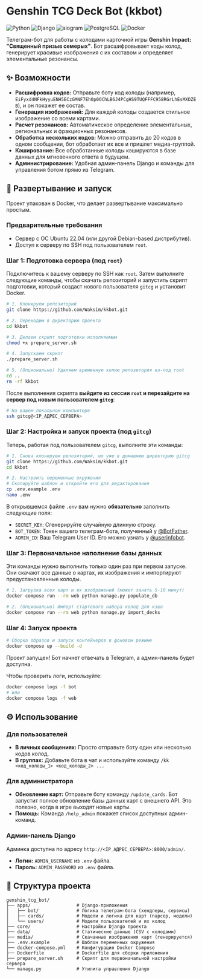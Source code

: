 
# Genshin TCG Deck Bot (kkbot)

![Python](https://img.shields.io/badge/Python-3.13-3776AB?logo=python)
![Django](https://img.shields.io/badge/Django-5.2-092E20?logo=django)
![aiogram](https://img.shields.io/badge/aiogram-3.10-2CA5E0?logo=telegram)
![PostgreSQL](https://img.shields.io/badge/PostgreSQL-16-336791?logo=postgresql)
![Docker](https://img.shields.io/badge/Docker-blue?logo=docker)

Телеграм-бот для работы с колодами карточной игры **Genshin Impact: "Священный призыв семерых"**. Бот расшифровывает коды колод, генерирует красивые изображения с их составом и определяет элементальные резонансы.

## ✨ Возможности

-   **Расшифровка кодов:** Отправьте боту код колоды (например, `EiFyxd4NFkHyyuENH5ECzGMNF7Eh0p0OChLB6J4PCgHS9TUQFFFC958RGrLhEsMXDZEB`), и он покажет ее состав.
-   **Генерация изображений:** Для каждой колоды создается стильное изображение со всеми картами.
-   **Расчет резонансов:** Автоматическое определение элементальных, региональных и фракционных резонансов.
-   **Обработка нескольких кодов:** Можно отправить до 20 кодов в одном сообщении, бот обработает их все и пришлет медиа-группой.
-   **Кэширование:** Все обработанные колоды кэшируются в базе данных для мгновенного ответа в будущем.
-   **Администрирование:** Удобная админ-панель Django и команды для управления ботом прямо из Telegram.

## 🚀 Развертывание и запуск

Проект упакован в Docker, что делает развертывание максимально простым.

### Предварительные требования
-   Сервер с ОС Ubuntu 22.04 (или другой Debian-based дистрибутив).
-   Доступ к серверу по SSH под пользователем `root`.

### Шаг 1: Подготовка сервера (под `root`)

Подключитесь к вашему серверу по SSH как `root`. Затем выполните следующие команды, чтобы скачать репозиторий и запустить скрипт подготовки, который создаст нового пользователя `gitcg` и установит Docker.

```bash
# 1. Клонируем репозиторий
git clone https://github.com/Waksim/kkbot.git

# 2. Переходим в директорию проекта
cd kkbot

# 3. Делаем скрипт подготовки исполняемым
chmod +x prepare_server.sh

# 4. Запускаем скрипт
./prepare_server.sh

# 5. (Опционально) Удаляем временную копию репозитория из-под root
cd ..
rm -rf kkbot
```
После выполнения скрипта **выйдите из сессии `root` и перезайдите на сервер под новым пользователем `gitcg`**:
```bash
# На вашем локальном компьютере
ssh gitcg@<IP_АДРЕС_СЕРВЕРА>
```

### Шаг 2: Настройка и запуск проекта (под `gitcg`)

Теперь, работая под пользователем `gitcg`, выполните эти команды:

```bash
# 1. Снова клонируем репозиторий, но уже в домашнюю директорию gitcg
git clone https://github.com/Waksim/kkbot.git
cd kkbot

# 2. Настроить переменные окружения
# Скопируйте шаблон и откройте его для редактирования
cp .env.example .env
nano .env
```

В открывшемся файле `.env` вам нужно **обязательно** заполнить следующие поля:
-   `SECRET_KEY`: Сгенерируйте случайную длинную строку.
-   `BOT_TOKEN`: Токен вашего телеграм-бота, полученный у [@BotFather](https://t.me/BotFather).
-   `ADMIN_ID`: Ваш Telegram User ID. Его можно узнать у [@userinfobot](https://t.me/userinfobot).

### Шаг 3: Первоначальное наполнение базы данных

Эти команды нужно выполнить только один раз при первом запуске. Они скачают все данные о картах, их изображения и импортируют предустановленные колоды.

```bash
# 1. Загрузка всех карт и их изображений (может занять 5-10 минут)
docker compose run --rm web python manage.py populate_db

# 2. (Опционально) Импорт стартового набора колод для кэша
docker compose run --rm web python manage.py import_decks
```

### Шаг 4: Запуск проекта

```bash
# Сборка образов и запуск контейнеров в фоновом режиме
docker compose up --build -d
```

Проект запущен! Бот начнет отвечать в Telegram, а админ-панель будет доступна.

Чтобы проверить логи, используйте:
```bash
docker compose logs -f bot
# или
docker compose logs -f web
```

## ⚙️ Использование

### Для пользователей
-   **В личных сообщениях:** Просто отправьте боту один или несколько кодов колод.
-   **В группах:** Добавьте бота в чат и используйте команду `/kk <код_колоды_1> <код_колоды_2> ...`

### Для администратора
-   **Обновление карт:** Отправьте боту команду `/update_cards`. Бот запустит полное обновление базы данных карт с внешнего API. Это полезно, когда в игре выходят новые карты.
-   **Помощь:** Команда `/help_admin` покажет список доступных админ-команд.

### Админ-панель Django
Админка доступна по адресу `http://<IP_АДРЕС_СЕРВЕРА>:8000/admin/`.
-   **Логин:** `ADMIN_USERNAME` из `.env` файла.
-   **Пароль:** `ADMIN_PASSWORD` из `.env` файла.

## 📁 Структура проекта
```
genshin_tcg_bot/
├── apps/                 # Django-приложения
│   ├── bot/              # Логика телеграм-бота (хендлеры, сервисы)
│   ├── cards/            # Модели и логика для карт (парсер, модели)
│   └── users/            # Модели пользователей и их колод
├── core/                 # Настройки Django проекта
├── data/                 # Статические данные (CSV с колодами)
├── media/                # Скачанные изображения карт (генерируется)
├── .env.example          # Шаблон переменных окружения
├── docker-compose.yml    # Конфигурация Docker Compose
├── Dockerfile            # Dockerfile для сборки приложения
├── prepare_server.sh     # Скрипт для первоначальной настройки сервера
└── manage.py             # Утилита управления Django
```